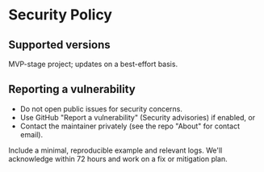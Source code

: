 # Security Policy

## Supported versions

MVP-stage project; updates on a best-effort basis.

## Reporting a vulnerability

- Do not open public issues for security concerns.
- Use GitHub "Report a vulnerability" (Security advisories) if enabled, or
- Contact the maintainer privately (see the repo "About" for contact email).

Include a minimal, reproducible example and relevant logs. We'll acknowledge within 72 hours and work on a fix or mitigation plan.
